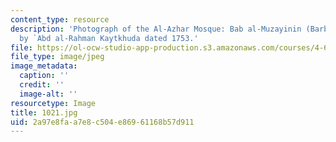 ```yaml
---
content_type: resource
description: 'Photograph of the Al-Azhar Mosque: Bab al-Muzayinin (Barbers) built
  by `Abd al-Rahman Kaytkhuda dated 1753.'
file: https://ol-ocw-studio-app-production.s3.amazonaws.com/courses/4-615-the-architecture-of-cairo-spring-2002/2a97e8faa7e8c504e86961168b57d911_1021.jpg
file_type: image/jpeg
image_metadata:
  caption: ''
  credit: ''
  image-alt: ''
resourcetype: Image
title: 1021.jpg
uid: 2a97e8fa-a7e8-c504-e869-61168b57d911
---
```

